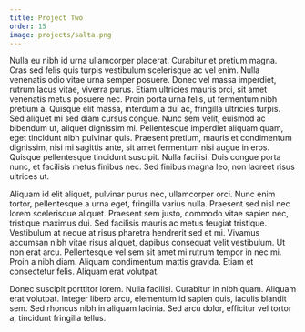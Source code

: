 ```yaml
---
title: Project Two
order: 15
image: projects/salta.png
---
```

Nulla eu nibh id urna ullamcorper placerat. Curabitur et pretium magna. Cras sed felis quis turpis vestibulum scelerisque ac vel enim. Nulla venenatis odio vitae urna semper posuere. Donec vel massa imperdiet, rutrum lacus vitae, viverra purus. Etiam ultricies mauris orci, sit amet venenatis metus posuere nec. Proin porta urna felis, ut fermentum nibh pretium a. Quisque elit massa, interdum a dui ac, fringilla ultricies turpis. Sed aliquet mi sed diam cursus congue. Nunc sem velit, euismod ac bibendum ut, aliquet dignissim mi. Pellentesque imperdiet aliquam quam, eget tincidunt nibh pulvinar quis. Praesent pretium, mauris et condimentum dignissim, nisi mi sagittis ante, sit amet fermentum nisi augue in eros. Quisque pellentesque tincidunt suscipit. Nulla facilisi. Duis congue porta nunc, et facilisis metus finibus nec. Sed finibus magna leo, non laoreet risus ultrices ut.

Aliquam id elit aliquet, pulvinar purus nec, ullamcorper orci. Nunc enim tortor, pellentesque a urna eget, fringilla varius nulla. Praesent sed nisl nec lorem scelerisque aliquet. Praesent sem justo, commodo vitae sapien nec, tristique maximus dui. Sed facilisis mauris ac metus feugiat tristique. Vestibulum at neque at risus pharetra hendrerit sed et mi. Vivamus accumsan nibh vitae risus aliquet, dapibus consequat velit vestibulum. Ut non erat arcu. Pellentesque vel sem sit amet mi rutrum tempor in nec mi. Proin a nibh diam. Aliquam condimentum mattis gravida. Etiam et consectetur felis. Aliquam erat volutpat.

Donec suscipit porttitor lorem. Nulla facilisi. Curabitur in nibh quam. Aliquam erat volutpat. Integer libero arcu, elementum id sapien quis, iaculis blandit sem. Sed rhoncus nibh in aliquam lacinia. Sed arcu dolor, efficitur vel tortor a, tincidunt fringilla tellus. 

